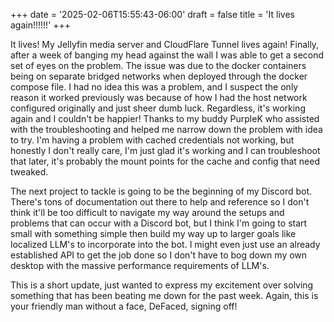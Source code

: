 +++
date = '2025-02-06T15:55:43-06:00'
draft = false
title = 'It lives again!!!!!!'
+++

It lives! My Jellyfin media server and CloudFlare Tunnel lives again! Finally, after a week of banging my head against the wall I was able to get a second set of eyes on the problem. The issue was due to the docker containers being on separate bridged networks when deployed through the docker compose file. I had no idea this was a problem, and I suspect the only reason it worked previously was because of how I had the host network configured originally and just sheer dumb luck. Regardless, it's working again and I couldn't be happier! Thanks to my buddy PurpleK who assisted with the troubleshooting and helped me narrow down the problem with idea to try. I'm having a problem with cached credentials not working, but honestly I don't really care, I'm just glad it's working and I can troubleshoot that later, it's probably the mount points for the cache and config that need tweaked.

 The next project to tackle is going to be the beginning of my Discord bot. There's tons of documentation out there to help and reference so I don't think it'll be too difficult to navigate my way around the setups and problems that can occur with a Discord bot, but I think I'm going to start small with something simple then build my way up to larger goals like localized LLM's to incorporate into the bot. I might even just use an already established API to get the job done so I don't have to bog down my own desktop with the massive performance requirements of LLM's.

 This is a short update, just wanted to express my excitement over solving something that has been beating me down for the past week. Again, this is your friendly man without a face, DeFaced, signing off!